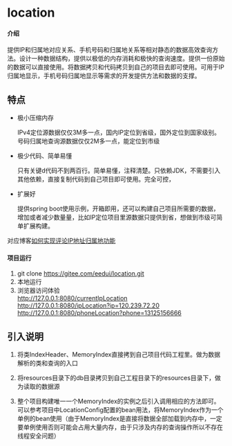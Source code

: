 # location

#### 介绍

提供IP和归属地对应关系、手机号码和归属地关系等相对静态的数据高效查询方法。设计一种数据结构，提供以极低的内存消耗和极快的查询速度。提供一份原始的数据可以直接使用。将数据拷贝和代码拷贝到自己的项目去即可使用。可用于IP归属地显示，手机号码归属地显示等需求的开发提供方法和数据的支撑。

## 特点

- 极小压缩内存
  
  IPv4定位源数据仅仅3M多一点，国内IP定位到省级，国外定位到国家级别。号码归属地查询源数据仅仅2M多一点，能定位到市级

- 极少代码、简单易懂
  
  只有关键d代码不到两百行。简单易懂，注释清楚。只依赖JDK，不需要引入其他依赖，直接复制代码到自己项目即可使用。完全可控，

- 扩展好
  
  提供spring boot使用示例，开箱即用，还可以构建自己项目所需要的数据，增加或者减少数量量，比如IP定位项目里源数据只提供到省，想做到市级可简单扩展构建。

对应博客[如何实现评论IP地址归属地功能](https://juejin.cn/editor/drafts/7152012658806358046)

#### 项目运行

1. git clone https://gitee.com/eedui/location.git
2. 本地运行
3. 浏览器访问体验  
   http://127.0.0.1:8080/currentIpLocation  
   http://127.0.0.1:8080/ipLocation?ip=120.239.72.20  
   http://127.0.0.1:8080/phoneLocation?phone=13125156666  

## 引入说明

1. 将类IndexHeader、MemoryIndex直接拷到自己项目代码工程里。做为数据解析的类和查询的入口

2. 将resources目录下的db目录拷贝到自己工程目录下的resources目录下，做为读取的数据源

3. 整个项目构建唯一一个MemoryIndex的实例之后引入调用相应的方法即可。可以参考项目中LocationConfig配置的bean用法，将MemoryIndex作为一个单例的bean使用（由于MemoryIndex是直接将数据全部加载到内存中，一定要单例使用否则可能会占用大量内存，由于只涉及内存的查询操作所以不存在线程安全问题）
